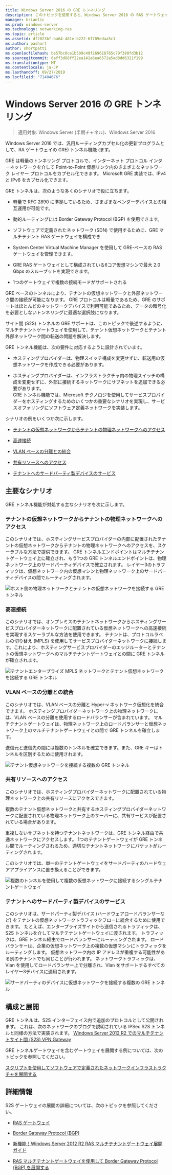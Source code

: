```yaml
---
title: Windows Server 2016 の GRE トンネリング
description: このトピックを使用すると、Windows Server 2016 の RAS ゲートウェイに対する汎用ルーティングカプセル化 (GRE) トンネル機能の更新について理解できます。
manager: brianlic
ms.prod: windows-server
ms.technology: networking-ras
ms.topic: article
ms.assetid: df2023bf-ba64-481e-b222-6f709edaa5c1
ms.author: pashort
author: shortpatti
ms.openlocfilehash: be57bc0ce1b509c49f269618765c79f380fd3b12
ms.sourcegitcommit: 6aff3d88ff22ea141a6ea6572a5ad8dd6321f199
ms.translationtype: MT
ms.contentlocale: ja-JP
ms.lasthandoff: 09/27/2019
ms.locfileid: "71404676"
---
```

# <a name="gre-tunneling-in-windows-server-2016"></a>Windows Server 2016 の GRE トンネリング

>適用対象: Windows Server (半期チャネル)、Windows Server 2016

Windows Server 2016 では、汎用ルーティングカプセル化の更新プログラムとして、RA ゲートウェイの GRE\) トンネル機能 \(ます。  
  
GRE は軽量のトンネリング プロトコルで、インターネット プロトコル インターネットワークを介して Point-to-Point 仮想リンク内のさまざまなネットワーク レイヤー プロトコルをカプセル化できます。 Microsoft GRE 実装では、IPv4 と IPv6 をカプセル化できます。  
  
GRE トンネルは、次のような多くのシナリオで役に立ちます。  
  
-   軽量で RFC 2890 に準拠しているため、さまざまなベンダーデバイスとの相互運用が可能です。  
  
-   動的ルーティングには Border Gateway Protocol \(BGP\) を使用できます。  
  
-   ソフトウェアで定義されたネットワーク \(SDN\) で使用するために、GRE マルチテナント RAS ゲートウェイを構成でき
  
-   System Center Virtual Machine Manager を使用して GRE\-ベースの RAS ゲートウェイを管理できます。
  
-   GRE RAS ゲートウェイとして構成されている6コア仮想マシンで最大 2.0 Gbps のスループットを実現できます。
  
-   1つのゲートウェイで複数の接続モードがサポートされる  
  
GRE ベースのトンネルにより、テナントの仮想ネットワークと外部ネットワーク間の接続が可能になります。 GRE プロトコルは軽量であるため、GRE のサポートはほとんどのネットワークデバイスで利用可能であるため、データの暗号化を必要としないトンネリングに最適な選択肢になります。 

サイト間 (S2S) トンネルの GRE サポートは、このトピックで後述するように、マルチテナントゲートウェイを使用して、テナント仮想ネットワークとテナント外部ネットワーク間の転送の問題を解決します。  
  
GRE トンネル機能は、次の要件に対応するように設計されています。  
  
-   ホスティングプロバイダーは、物理スイッチ構成を変更せずに、転送用の仮想ネットワークを作成できる必要があります。  
  
-   ホスティングプロバイダーは、インフラストラクチャ内の物理スイッチの構成を変更せずに、外部に接続するネットワークにサブネットを追加できる必要があります。  
GRE トンネル機能では、Microsoft テクノロジを使用してサービスプロバイダーをホスティングするためのいくつかの重要なシナリオを実現し、サービスオファリングにソフトウェア定義ネットワークを実装します。  
  
シナリオの例をいくつか次に示します。  
  
-   [テナントの仮想ネットワークからテナントの物理ネットワークへのアクセス](#BKMK_Access)  
  
-   [高速接続](#BKMK_Speed)  
  
-   [VLAN ベースの分離との統合](#BKMK_Integration)  
  
-   [共有リソースへのアクセス](#BKMK_Shared)  
  
-   [テナントへのサードパーティ製デバイスのサービス](#BKMK_thirdparty)  
  
## <a name="key-scenarios"></a>主要なシナリオ

GRE トンネル機能が対処する主なシナリオを次に示します。  
  
### <a name="BKMK_Access"></a>テナントの仮想ネットワークからテナントの物理ネットワークへのアクセス

このシナリオでは、ホスティングサービスプロバイダーの内部に配置されたテナントの仮想ネットワークからテナントの物理ネットワークへのアクセスを、スケーラブルな方法で提供できます。 GRE トンネルエンドポイントはマルチテナントゲートウェイ上に確立され、もう1つの GRE トンネルエンドポイントは、物理ネットワーク上のサードパーティデバイスで確立されます。 レイヤー3のトラフィックは、仮想ネットワーク内の仮想マシンと物理ネットワーク上のサードパーティデバイスの間でルーティングされます。  
  
![ホスト側の物理ネットワークとテナントの仮想ネットワークを接続する GRE トンネル](../../media/gre-tunneling-in-windows-server/GRE_.png)  
  
### <a name="BKMK_Speed"></a>高速接続

このシナリオでは、オンプレミスのテナントネットワークからホスティングサービスプロバイダーネットワークに配置されている仮想ネットワークへの高速接続を実現するスケーラブルな方法を使用できます。 テナントは、プロトコルラベルの切り替え (MPLS) を使用してサービスプロバイダーネットワークに接続します。これにより、ホスティングサービスプロバイダーのエッジルーターとテナントの仮想ネットワークへのマルチテナントゲートウェイとの間に GRE トンネルが確立されます。  
  
![テナントエンタープライズ MPLS ネットワークとテナント仮想ネットワークを接続する GRE トンネル](../../media/gre-tunneling-in-windows-server/GRE-.png)  
  
### <a name="BKMK_Integration"></a>VLAN ベースの分離との統合

このシナリオでは、VLAN ベースの分離と Hyper-v ネットワーク仮想化を統合できます。 ホスティングプロバイダーネットワーク上の物理ネットワークには、VLAN ベースの分離を使用するロードバランサーが含まれています。 マルチテナントゲートウェイは、物理ネットワーク上のロードバランサーと仮想ネットワーク上のマルチテナントゲートウェイとの間で GRE トンネルを確立します。  
  
送信元と送信先の間には複数のトンネルを確立できます。また、GRE キーはトンネルを区別するために使用されます。  
  
![テナント仮想ネットワークを接続する複数の GRE トンネル](../../media/gre-tunneling-in-windows-server/GRE-VLANIsolation.png)  
  
### <a name="BKMK_Shared"></a>共有リソースへのアクセス

このシナリオでは、ホスティングプロバイダーネットワークに配置されている物理ネットワーク上の共有リソースにアクセスできます。  
  
複数のテナント仮想ネットワークと共有するホスティングプロバイダーネットワークに配置されている物理ネットワーク上のサーバーに、共有サービスが配置されている場合があります。  
  
重複しないサブネットを持つテナントネットワークは、GRE トンネル経由で共通ネットワークにアクセスします。 1つのテナントゲートウェイが GRE トンネル間でルーティングされるため、適切なテナントネットワークにパケットがルーティングされます。  
  
このシナリオでは、単一のテナントゲートウェイをサードパーティのハードウェアアプライアンスに置き換えることができます。  
  
![複数のトンネルを使用して複数の仮想ネットワークに接続するシングルテナントゲートウェイ](../../media/gre-tunneling-in-windows-server/GRE-SharedResource.png)  
  
### <a name="BKMK_thirdparty"></a>テナントへのサードパーティ製デバイスのサービス

このシナリオは、サードパーティ製デバイス (ハードウェアロードバランサーなど) をテナントの仮想ネットワークトラフィックフローに統合するために使用できます。 たとえば、エンタープライズサイトから送信されるトラフィックは、S2S トンネルを介してマルチテナントゲートウェイに渡されます。 トラフィックは、GRE トンネル経由でロードバランサーにルーティングされます。 ロードバランサーは、企業の仮想ネットワーク上の複数の仮想マシンにトラフィックをルーティングします。 仮想ネットワーク内の IP アドレスが重複する可能性がある別のテナントでも同じことが行われます。 ネットワークトラフィックは、Vlan を使用してロードバランサー上で分離され、Vlan をサポートするすべてのレイヤー3デバイスに適用されます。  
  
![サードパーティのデバイスに仮想ネットワークを接続する複数の GRE トンネル](../../media/gre-tunneling-in-windows-server/GREThirdParty.png)  
  
## <a name="configuration-and-deployment"></a>構成と展開

GRE トンネルは、S2S インターフェイス内で追加のプロトコルとして公開されます。 これは、次のネットワークのブログで説明されている IPSec S2S トンネルと同様の方法で実装されます。 [Windows Server 2012 R2 でのマルチテナントサイト間 (S2S) VPN Gateway](https://blogs.technet.com/b/networking/archive/2013/09/29/multi-tenant-site-to-site-s2s-vpn-gateway-with-windows-server-2012-r2.aspx)  
  
GRE トンネルゲートウェイを含むゲートウェイを展開する例については、次のトピックを参照してください。  
  
[スクリプトを使用してソフトウェアで定義されたネットワークインフラストラクチャを展開する](../../../networking/sdn/deploy/Deploy-a-Software-Defined-Network-infrastructure-using-scripts.md)
  
## <a name="more-information"></a>詳細情報

S2S ゲートウェイの展開の詳細については、次のトピックを参照してください。  
  
-   [RAS ゲートウェイ](RAS-Gateway.md)  
  
-   [Border Gateway Protocol &#40;BGP&#41;](../bgp/Border-Gateway-Protocol-BGP.md)  
  
-   [新機能！Windows Server 2012 R2 RAS マルチテナントゲートウェイ展開ガイド](https://blogs.technet.com/b/wsnetdoc/archive/2014/03/26/new-windows-server-2012-r2-RAS-multitenant-gateway-deployment-guide.aspx)  
  
-   [RAS マルチテナントゲートウェイを使用して Border Gateway Protocol (BGP) を展開する](https://blogs.technet.com/b/wsnetdoc/archive/2014/04/03/deploy-border-gateway-protocol-bgp-with-the-RAS-multitenant-gateway.aspx)  
  


